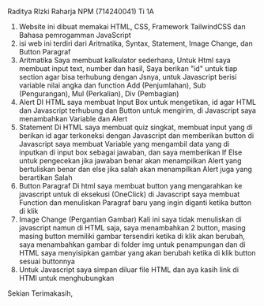 Raditya RIzki Raharja NPM (714240041) Ti 1A
1. Website ini dibuat memakai HTML, CSS, Framework TailwindCSS dan Bahasa pemrogamman JavaScript
2. isi web ini terdiri dari Aritmatika, Syntax, Statement, Image Change, dan Button Paragraf
3. Aritmatika
Saya membuat kalkulator sederhana, Untuk Html saya membuat input text, number dan hasil, Saya
berikan "id" untuk tiap section agar bisa terhubung dengan Jsnya, untuk Javascript berisi variable nilai angka dan function
Add (Penjumlahan), Sub (Pengurangan), Mul (Perkalian), Div (Pembagian)
4. Alert
DI HTML saya membuat Input Box untuk mengetikan, id agar HTML dan Javascript terhubung dan Button untuk mengirim, di Javascript
saya menambahkan Variable dan Alert
5. Statement
Di HTML saya membuat quiz singkat, membuat input yang di berikan id agar terkoneksi dengan Javascript dan memberikan button
di Javascript saya membuat Variable yang mengambil data yang di inputkan di input box sebagai jawaban, dan saya memberikan
If Else untuk pengecekan jika jawaban benar akan menampilkan Alert yang bertuliskan benar dan else jika salah akan menampilkan Alert juga
yang berartikan Salah
6. Button Paragraf
Di html saya membuat button yang mengarahkan ke javascript untuk di eksekusi (OneClick) di Javascript saya membuat Function
dan menuliskan Paragraf baru yang ingin diganti ketika button di klik
7. Image Change (Pergantian Gambar)
Kali ini saya tidak menuliskan di javascript namun di HTML saja, saya menambahkan 2 button, masing masing button memiliki gambar tersendiri
ketika di klik akan berubah, saya menambahkan gambar di folder img untuk penampungan dan di HTML saya menyisipkan gambar yang akan berubah ketika
di klik button sesuai buttonnya
8. Untuk Javascript saya simpan diluar file HTML dan aya kasih link di HTMl untuk menghubungkan

Sekian Terimakasih,

